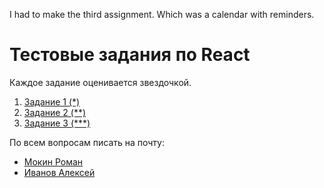 I had to make the third assignment. Which was a calendar with reminders.


# Тестовые задания по React

Каждое задание оценивается звездочкой.

1. [Задание 1 (*)](https://github.com/GPB-COS/test-work-react/tree/master/test%201)
2. [Задание 2 (**)](https://github.com/GPB-COS/test-work-react/tree/master/test%202)
3. [Задание 3 (***)](https://github.com/GPB-COS/test-work-react/tree/master/test%203)

По всем вопросам писать на почту:

* [Мокин Роман](mailto:roman.mokin@gazprombank.ru?subject=[GPB_COS]%20Test%20GPB)
* [Иванов Алексей](mailto:alex.ivanov_DITOP@gazprombank.ru?subject=[GPB_COS]%20Test%20GPB)
